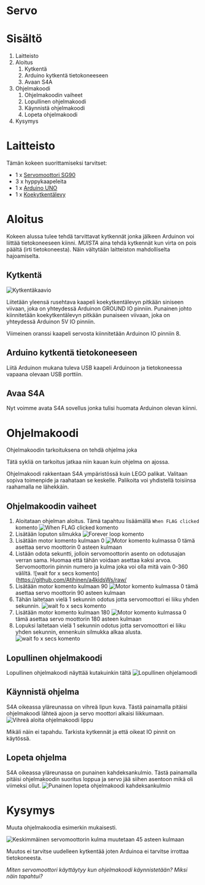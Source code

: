# Servo

# Sisältö

1. Laitteisto
1. Aloitus
    1. Kytkentä
    1. Arduino kytkentä tietokoneeseen
    1. Avaan S4A
1. Ohjelmakoodi
    1. Ohjelmakoodin vaiheet
    1. Lopullinen ohjelmakoodi
    1. Käynnistä ohjelmakoodi
    1. Lopeta ohjelmakoodi
1. Kysymys


# Laitteisto

Tämän kokeen suorittamiseksi tarvitset:
 
* 1 x [Servomoottori SG90](https://fi.wikipedia.org/wiki/Servo)
* 3 x hyppykaapeleita
* 1 x [Arduino UNO](https://www.arduino.cc/en/Guide/ArduinoUno)
* 1 x [Koekytkentälevy](https://fi.wikipedia.org/wiki/Koekytkent%C3%A4levy)

# Aloitus

Kokeen alussa tulee tehdä tarvittavat kytkennät jonka jälkeen Arduinon voi liittää tietokoneeseen kiinni. *MUISTA* aina tehdä kytkennät kun virta on pois päältä (irti tietokoneesta). Näin vältytään laitteiston mahdolliselta hajoamiselta.

## Kytkentä

![Kytkentäkaavio](https://github.com/Atihinen/a4kidsWs/raw/master/media/labs/servo/servo_wiring.jpg)

Liitetään yleensä rusehtava kaapeli koekytkentälevyn pitkään siniseen viivaan, joka on yhteydessä Arduinon GROUND IO pinniin. Punainen johto kiinnitetään koekytkentälevyn pitkään punaiseen viivaan, joka on yhteydessä Arduinon 5V IO pinniin. 

Viimeinen oranssi kaapeli servosta kiinnitetään Arduinon IO pinniin 8.


## Arduino kytkentä tietokoneeseen

Liitä Arduinon mukana tuleva USB kaapeli Arduinoon ja tietokoneessa vapaana olevaan USB porttiin.

## Avaa S4A

Nyt voimme avata S4A sovellus jonka tulisi huomata Arduinon olevan kiinni.

# Ohjelmakoodi

Ohjelmakoodin tarkoituksena on tehdä ohjelma joka 

Tätä sykliä on tarkoitus jatkaa niin kauan kuin ohjelma on ajossa.

Ohjelmakoodi rakkentaan S4A ympäristössä kuin LEGO palikat. Valitaan sopiva toimenpide ja raahataan se keskelle. Palikoita voi yhdistellä toisiinsa raahamalla ne lähekkäin.

## Ohjelmakoodin vaiheet

1. Aloitataan ohjelman aloitus. Tämä tapahtuu lisäämällä `When FLAG clicked` komento
![When FLAG clicked komento](https://github.com/Atihinen/a4kidsWs/raw/master/media/code_commands/when_flag_clicked.jpg)
1. Lisätään loputon silmukka
![Forever loop komento](https://github.com/Atihinen/a4kidsWs/raw/master/media/code_commands/forver_loop.jpg)
1. Lisätään motor komento kulmaan 0
![Motor komento kulmassa 0](https://github.com/Atihinen/a4kidsWs/raw/master/media/code_commands/motor_0_angle.jpg) tämä asettaa servo moottorin 0 asteen kulmaan
1. Listään odota sekuntti, jolloin servomoottorin asento on odotusajan verran sama. Huomaa että tähän voidaan asettaa kaksi arvoa. Servomoottorin pinnin numero ja kulma joka voi olla mitä vain 0-360 väliltä.
![wait for x secs komento](https://github.com/Atihinen/a4kidsWs/raw/
1. Lisätään motor komento kulmaan 90
![Motor komento kulmassa 0](https://github.com/Atihinen/a4kidsWs/raw/master/media/code_commands/motor_90_angle.jpg) tämä asettaa servo moottorin 90 asteen kulmaan
1. Tähän laitetaan vielä 1 sekunnin odotus jotta servomoottori ei liiku yhden sekunnin.
![wait fo x secs komento](https://github.com/Atihinen/a4kidsWs/raw/master/media/code_commands/wait_for_x_secs.jpg)
1. Lisätään motor komento kulmaan 180
![Motor komento kulmassa 0](https://github.com/Atihinen/a4kidsWs/raw/master/media/code_commands/motor_180_angle.jpg) tämä asettaa servo moottorin 180 asteen kulmaan
1. Lopuksi laitetaan vielä 1 sekunnin odotus jotta servomoottori ei liiku yhden sekunnin, ennenkuin silmukka alkaa alusta.
![wait fo x secs komento](https://github.com/Atihinen/a4kidsWs/raw/master/media/code_commands/wait_for_x_secs.jpg)


## Lopullinen ohjelmakoodi

Lopullinen ohjelmakoodi näyttää kutakuinkin tältä
![Lopullinen ohjelamoodi](https://github.com/Atihinen/a4kidsWs/raw/master/media/labs/servo/servo_script.jpg)

## Käynnistä ohjelma

S4A oikeassa yläreunassa on vihreä lipun kuva. Tästä painamalla pitäisi ohjelmakoodi lähteä ajoon ja servo moottori alkaisi liikkumaan.
![Vihreä aloita ohjelmakoodi lippu](https://github.com/Atihinen/a4kidsWs/raw/master/media/start_script.jpg) 

Mikäli näin ei tapahdu. Tarkista kytkennät ja että oikeat IO pinnit on käytössä.

## Lopeta ohjelma

S4A oikeassa yläreunassa on punainen kahdeksankulmio. Tästä painamalla pitäisi ohjelmakoodin suoritus loppua ja servo jää siihen asentoon mikä oli viimeksi ollut.
![Punainen lopeta ohjelmakoodi kahdeksankulmio](https://github.com/Atihinen/a4kidsWs/raw/master/media/stop_script.jpg)

# Kysymys

Muuta ohjelmakoodia esimerkin mukaisesti.

![Keskimmäinen servomoottorin kulma muutetaan 45 asteen kulmaan](https://github.com/Atihinen/a4kidsWs/raw/master/media/labs/servo/servo_script_question.jpg)


Muutos ei tarvitse uudelleen kytkentää joten Arduinoa ei tarvitse irrottaa tietokoneesta.

_Miten servomoottori käyttäytyy kun ohjelmakoodi käynnistetään? Miksi näin tapahtui?_